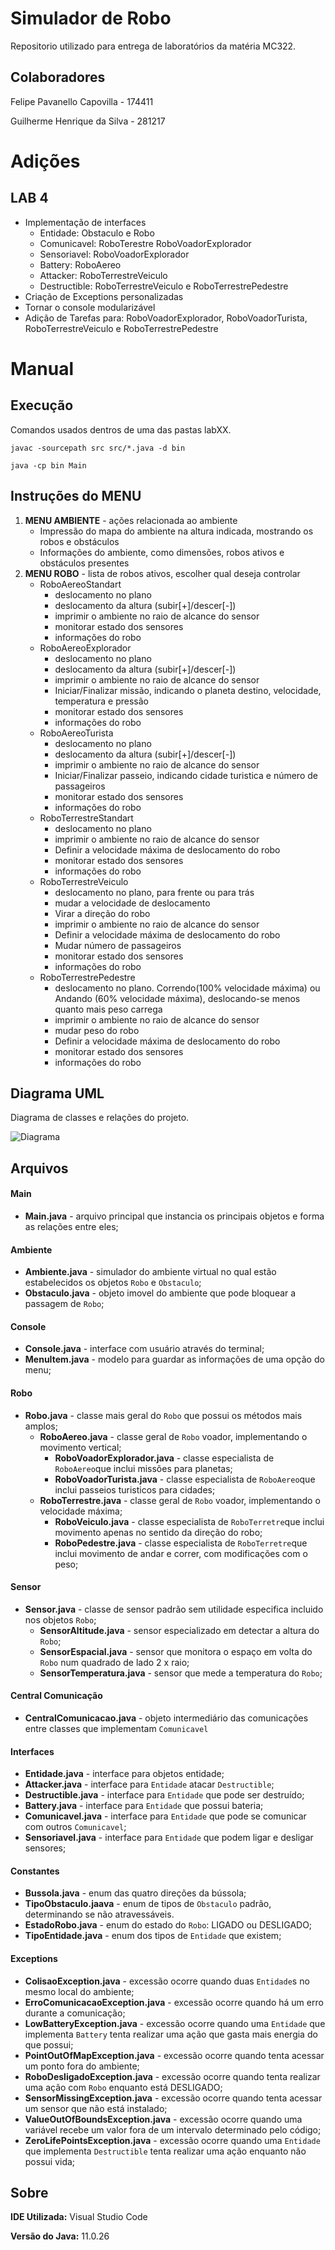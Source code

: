 # Simulador de Robo
Repositorio utilizado para entrega de laboratórios da matéria MC322.

## Colaboradores
Felipe Pavanello Capovilla - 174411 <p>
Guilherme Henrique da Silva - 281217

# Adições
## LAB 4
- Implementação de interfaces
  - Entidade: Obstaculo e Robo
  - Comunicavel: RoboTerestre RoboVoadorExplorador
  - Sensoriavel: RoboVoadorExplorador
  - Battery: RoboAereo
  - Attacker: RoboTerrestreVeiculo
  - Destructible: RoboTerrestreVeiculo e RoboTerrestrePedestre
- Criação de Exceptions personalizadas
- Tornar o console modularizável
- Adição de Tarefas para: RoboVoadorExplorador, RoboVoadorTurista, RoboTerrestreVeiculo e RoboTerrestrePedestre

# Manual
## Execução
Comandos usados dentros de uma das pastas labXX.
```
javac -sourcepath src src/*.java -d bin
```
```
java -cp bin Main
```

## Instruções do MENU
1. **MENU AMBIENTE** - ações relacionada ao ambiente
   - Impressão do mapa do ambiente na altura indicada, mostrando os robos e obstáculos
   - Informações do ambiente, como dimensões, robos ativos e obstáculos presentes
2. **MENU ROBO** - lista de robos ativos, escolher qual deseja controlar
   - RoboAereoStandart
     - deslocamento no plano
     - deslocamento da altura (subir[+]/descer[-])
     - imprimir o ambiente no raio de alcance do sensor
     - monitorar estado dos sensores
     - informações do robo
   - RoboAereoExplorador
     - deslocamento no plano
     - deslocamento da altura (subir[+]/descer[-])
     - imprimir o ambiente no raio de alcance do sensor
     - Iniciar/Finalizar missão, indicando o planeta destino, velocidade, temperatura e pressão
     - monitorar estado dos sensores
     - informações do robo
   - RoboAereoTurista
     - deslocamento no plano
     - deslocamento da altura (subir[+]/descer[-])
     - imprimir o ambiente no raio de alcance do sensor
     - Iniciar/Finalizar passeio, indicando cidade turistica e número de passageiros
     - monitorar estado dos sensores
     - informações do robo
   - RoboTerrestreStandart
     - deslocamento no plano
     - imprimir o ambiente no raio de alcance do sensor
     - Definir a velocidade máxima de deslocamento do robo
     - monitorar estado dos sensores
     - informações do robo
   - RoboTerrestreVeiculo
     - deslocamento no plano, para frente ou para trás
     - mudar a velocidade de deslocamento
     - Virar a direção do robo
     - imprimir o ambiente no raio de alcance do sensor
     - Definir a velocidade máxima de deslocamento do robo
     - Mudar número de passageiros
     - monitorar estado dos sensores
     - informações do robo
   - RoboTerrestrePedestre
     - deslocamento no plano. Correndo(100% velocidade máxima) ou Andando (60% velocidade máxima), deslocando-se menos quanto mais peso carrega 
     - imprimir o ambiente no raio de alcance do sensor
     - mudar peso do robo
     - Definir a velocidade máxima de deslocamento do robo
     - monitorar estado dos sensores
     - informações do robo

## Diagrama UML
Diagrama de classes e relações do projeto.

![Diagrama](lab03/lab03_UML.png)

## Arquivos
#### Main
- **Main.java** - arquivo principal que instancia os principais objetos e forma as relações entre eles;
#### Ambiente
- **Ambiente.java** - simulador do ambiente virtual no qual estão estabelecidos os objetos `Robo` e `Obstaculo`;
- **Obstaculo.java** - objeto imovel do ambiente que pode bloquear a passagem de `Robo`;
#### Console
- **Console.java** - interface com usuário através do terminal;
- **MenuItem.java** - modelo para guardar as informações de uma opção do menu;
#### Robo
- **Robo.java** - classe mais geral do `Robo` que possui os métodos mais amplos;
  - **RoboAereo.java** - classe geral de `Robo` voador, implementando o movimento vertical;
    - **RoboVoadorExplorador.java** - classe especialista de `RoboAereo`que inclui missões para planetas;
    - **RoboVoadorTurista.java** - classe especialista de `RoboAereo`que inclui passeios turisticos para cidades;
  - **RoboTerrestre.java** - classe geral de `Robo` voador, implementando o velocidade máxima;
    - **RoboVeiculo.java** - classe especialista de `RoboTerretre`que inclui movimento apenas no sentido da direção do robo;
    - **RoboPedestre.java** - classe especialista de `RoboTerretre`que inclui movimento de andar e correr, com modificações com o peso;
#### Sensor
- **Sensor.java** - classe de sensor padrão sem utilidade especifica incluido nos objetos `Robo`;
  - **SensorAltitude.java** - sensor especializado em detectar a altura do `Robo`;
  - **SensorEspacial.java** - sensor que monitora o espaço em volta do `Robo` num quadrado de lado 2 x raio;
  - **SensorTemperatura.java** - sensor que mede a temperatura do `Robo`;
#### Central Comunicação
- **CentralComunicacao.java** - objeto intermediário das comunicações entre classes que implementam `Comunicavel` 
#### Interfaces
- **Entidade.java** - interface para objetos entidade;
- **Attacker.java** - interface para `Entidade` atacar `Destructible`;
- **Destructible.java** - interface para `Entidade` que pode ser destruído;
- **Battery.java** - interface para `Entidade` que possui bateria;
- **Comunicavel.java** - interface para `Entidade` que pode se comunicar com outros `Comunicavel`;
- **Sensoriavel.java** - interface para `Entidade` que podem ligar e desligar sensores;
#### Constantes
- **Bussola.java** - enum das quatro direções da bússola;
- **TipoObstaculo.jaava** - enum de tipos de `Obstaculo` padrão, determinando se não atravessáveis.
- **EstadoRobo.java** - enum do estado do `Robo`: LIGADO ou DESLIGADO;
- **TipoEntidade.java** - enum dos tipos de `Entidade` que existem;
#### Exceptions
- **ColisaoException.java** - excessão ocorre quando duas `Entidade`s no mesmo local do ambiente;
- **ErroComunicacaoException.java** - excessão ocorre quando há um erro durante a comunicação;
- **LowBatteryException.java** - excessão ocorre quando uma `Entidade` que implementa `Battery` tenta realizar uma ação que gasta mais energia do que possui;
- **PointOutOfMapException.java** - excessão ocorre quando tenta acessar um ponto fora do ambiente;
- **RoboDesligadoException.java** - excessão ocorre quando tenta realizar uma ação com `Robo` enquanto está DESLIGADO;
- **SensorMissingException.java** - excessão ocorre quando tenta acessar um sensor que não está instalado;
- **ValueOutOfBoundsException.java** - excessão ocorre quando uma variável recebe um valor fora de um intervalo determinado pelo código;
- **ZeroLifePointsException.java** - excessão ocorre quando uma `Entidade` que implementa `Destructible` tenta realizar uma ação enquanto não possui vida;

## Sobre
**IDE Utilizada:** Visual Studio Code <p>
**Versão do Java:** 11.0.26
